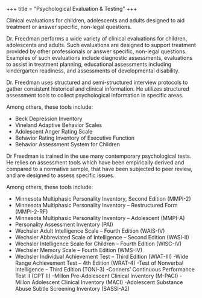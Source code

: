 +++
title = "Psychological Evaluation & Testing"
+++

Clinical evaluations for children, adolescents and adults designed to aid treatment or answer specific, non-legal questions.

<!--more-->

Dr. Freedman performs a wide variety of clinical evaluations for children, adolescents and adults. Such evaluations are designed to support treatment provided by other professionals or answer specific, non-legal questions. Examples of such evaluations include diagnostic assessments, evaluations to assist in treatment planning, educational assessments including kindergarten readiness, and assessments of developmental disability.

Dr. Freedman uses structured and semi-structured interview protocols to gather consistent historical and clinical information. He utilizes structured assessment tools to collect psychological information in specific areas.

Among others, these tools include:
* Beck Depression Inventory
* Vineland Adaptive Behavior Scales
* Adolescent Anger Rating Scale
* Behavior Rating Inventory of Executive Function
* Behavior Assessment System for Children

Dr Freedman is trained in the use many contemporary psychological tests. He relies on assessment tools which have been empirically derived and compared to a normative sample, that have been subjected to peer review, and are designed to assess specific issues.

Among others, these tools include:
* Minnesota Multiphasic Personality Inventory, Second Edition (MMPI-2)
* Minnesota Multiphasic Personality Inventory – Restructured Form (MMPI-2-RF)
* Minnesota Multiphasic Personality Inventory – Adolescent (MMPI-A)
* Personality Assessment Inventory (PAI)
* Wechsler Adult Intelligence Scale – Fourth Edition (WAIS-IV)
* Wechsler Abbreviated Scale of Intelligence – Second Edition (WASI-II)
* Wechsler Intelligence Scale for Children – Fourth Edition (WISC-IV)
* Wechsler Memory Scale – Fourth Edition (WMS-IV)
* Wechsler Individual Achievement Test – Third Edition (WIAT-III)
-Wide Range Achievement Test – 4th Edition (WRAT-4)
-Test of Nonverbal Intelligence – Third Edition (TONI-3)
-Conners’ Continuous Performance Test II (CPT II)
-Millon Pre-Adolescent Clinical Inventory (M-PACI)
-Millon Adolescent Clinical Inventory (MACI)
-Adolescent Substance Abuse Subtle Screening Inventory (SASSI-A2)
